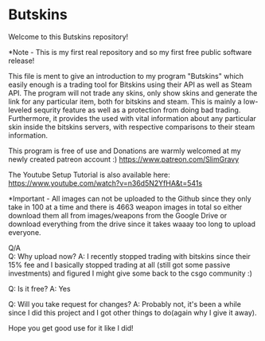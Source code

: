 # Butskins

Welcome to this Butskins repository!

*Note - This is my first real repository and so my first free public software release!



This file is ment to give an introduction to my program "Butskins" which easily enough is a trading tool for Bitskins using their API as well as Steam API. The program will not trade any skins, only show skins and generate the link for any particular item, both for bitskins and steam. This is mainly a low-leveled sequrity feature as well as a protection from doing bad trading. Furthermore, it provides the used with vital information about any particular skin inside the bitskins servers, with respective comparisons to their steam information.

This program is free of use and Donations are warmly welcomed at my newly created patreon account :)
https://www.patreon.com/SlimGravy

The Youtube Setup Tutorial is also available here:                                   
https://www.youtube.com/watch?v=n36d5N2YfHA&t=541s

*Important - All images can not be uploaded to the Github since they only take in 100 at a time and there is 4663 weapon images in total              so either download them all from images/weapons from the Google Drive or download everything from the drive since it takes              waaay too long to upload everyone.
 
 

 
Q/A     
Q: Why upload now?
A: I recently stopped trading with bitskins since their 15% fee and I basically stopped trading at all (still got some passive investments) and figured I might give some back to the csgo community :)

Q: Is it free?
A: Yes

Q: Will you take request for changes?
A: Probably not, it's been a while since I did this project and I got other things to do(again why I give it away).


Hope you get good use for it like I did!
